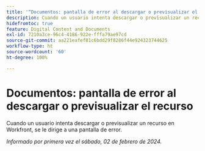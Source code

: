 ```yaml
---
title: '“Documentos: pantalla de error al descargar o previsualizar el recurso“'
description: Cuando un usuario intenta descargar o previsualizar un recurso en Workfront, se le dirige a una pantalla de error.
hidefromtoc: true
feature: Digital Content and Documents
exl-id: 7210a3ce-96c4-4186-922e-fffa79ae97cd
source-git-commit: aa221eafef81c6bdd29f8286f44e924323744625
workflow-type: ht
source-wordcount: '60'
ht-degree: 100%

---
```


# Documentos: pantalla de error al descargar o previsualizar el recurso


<!--
>[!NOTE]
>
>This issue was fixed on June 13, 2024.
-->

Cuando un usuario intenta descargar o previsualizar un recurso en Workfront, se le dirige a una pantalla de error.

_Informado por primera vez el sábado, 02 de febrero de 2024._
